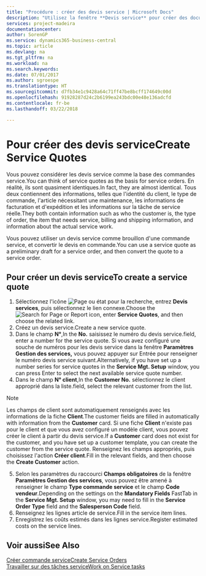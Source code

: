 ```yaml
---
title: "Procédure : créer des devis service | Microsoft Docs"
description: "Utilisez la fenêtre **Devis service** pour créer des documents dans lesquels vous saisissez des informations sur un service, tel que réparation et maintenance, pour des articles de service à la demande du client. Vous pouvez utiliser un devis service comme brouillon d'une commande service, et convertir le devis en commande."
services: project-madeira
documentationcenter: 
author: SorenGP
ms.service: dynamics365-business-central
ms.topic: article
ms.devlang: na
ms.tgt_pltfrm: na
ms.workload: na
ms.search.keywords: 
ms.date: 07/01/2017
ms.author: sgroespe
ms.translationtype: HT
ms.sourcegitcommit: d7fb34e1c9428a64c71ff47be8bcff174649c00d
ms.openlocfilehash: 91928287d24c2b6199ea243bdc00e48e136adcfd
ms.contentlocale: fr-be
ms.lasthandoff: 03/22/2018

---
```

# <a name="create-service-quotes"></a><span data-ttu-id="7c241-104">Pour créer des devis service</span><span class="sxs-lookup"><span data-stu-id="7c241-104">Create Service Quotes</span></span>
<span data-ttu-id="7c241-105">Vous pouvez considérer les devis service comme la base des commandes service.</span><span class="sxs-lookup"><span data-stu-id="7c241-105">You can think of service quotes as the basis for service orders.</span></span> <span data-ttu-id="7c241-106">En réalité, ils sont quasiment identiques.</span><span class="sxs-lookup"><span data-stu-id="7c241-106">In fact, they are almost identical.</span></span> <span data-ttu-id="7c241-107">Tous deux contiennent des informations, telles que l'identité du client, le type de commande, l'article nécessitant une maintenance, les informations de facturation et d'expédition et les informations sur la tâche de service réelle.</span><span class="sxs-lookup"><span data-stu-id="7c241-107">They both contain information such as who the customer is, the type of order, the item that needs service, billing and shipping information, and information about the actual service work.</span></span>
 
<span data-ttu-id="7c241-108">Vous pouvez utiliser un devis service comme brouillon d'une commande service, et convertir le devis en commande.</span><span class="sxs-lookup"><span data-stu-id="7c241-108">You can use a service quote as a preliminary draft for a service order, and then convert the quote to a service order.</span></span>  
  
## <a name="to-create-a-service-quote"></a><span data-ttu-id="7c241-109">Pour créer un devis service</span><span class="sxs-lookup"><span data-stu-id="7c241-109">To create a service quote</span></span>  
1. <span data-ttu-id="7c241-110">Sélectionnez l'icône ![Page ou état pour la recherche](media/ui-search/search_small.png "Page ou état pour la recherche"), entrez **Devis services**, puis sélectionnez le lien connexe.</span><span class="sxs-lookup"><span data-stu-id="7c241-110">Choose the ![Search for Page or Report](media/ui-search/search_small.png "Search for Page or Report icon") icon, enter **Service Quotes**, and then choose the related link.</span></span>  
2. <span data-ttu-id="7c241-111">Créez un devis service.</span><span class="sxs-lookup"><span data-stu-id="7c241-111">Create a new service quote.</span></span>  
3. <span data-ttu-id="7c241-112">Dans le champ **N°**,</span><span class="sxs-lookup"><span data-stu-id="7c241-112">In the **No.**</span></span> <span data-ttu-id="7c241-113">saisissez le numéro du devis service.</span><span class="sxs-lookup"><span data-stu-id="7c241-113">field, enter a number for the service quote.</span></span> <span data-ttu-id="7c241-114">Si vous avez configuré une souche de numéros pour les devis service dans la fenêtre **Paramètres Gestion des services,** vous pouvez appuyer sur Entrée pour renseigner le numéro devis service suivant.</span><span class="sxs-lookup"><span data-stu-id="7c241-114">Alternatively, if you have set up a number series for service quotes in the **Service Mgt. Setup** window, you can press Enter to select the next available service quote number.</span></span>  
4. <span data-ttu-id="7c241-115">Dans le champ **N° client**,</span><span class="sxs-lookup"><span data-stu-id="7c241-115">In the **Customer No.**</span></span>  <span data-ttu-id="7c241-116">sélectionnez le client approprié dans la liste.</span><span class="sxs-lookup"><span data-stu-id="7c241-116">field, select the relevant customer from the list.</span></span>  

  > [!Note]  
  >  <span data-ttu-id="7c241-117">Les champs de client sont automatiquement renseignés avec les informations de la fiche **Client**.</span><span class="sxs-lookup"><span data-stu-id="7c241-117">The customer fields are filled in automatically with information from the **Customer** card.</span></span> <span data-ttu-id="7c241-118">Si une fiche **Client** n'existe pas pour le client et que vous avez configuré un modèle client, vous pouvez créer le client à partir du devis service.</span><span class="sxs-lookup"><span data-stu-id="7c241-118">If a **Customer** card does not exist for the customer, and you have set up a customer template, you can create the customer from the service quote.</span></span> <span data-ttu-id="7c241-119">Renseignez les champs appropriés, puis choisissez l'action **Créer client**.</span><span class="sxs-lookup"><span data-stu-id="7c241-119">Fill in the relevant fields, and then choose the **Create Customer** action.</span></span>  
  
5. <span data-ttu-id="7c241-120">Selon les paramètres du raccourci **Champs obligatoires** de la fenêtre **Paramètres Gestion des services**, vous pouvez être amené à renseigner le champ **Type commande service** et le champ **Code vendeur**.</span><span class="sxs-lookup"><span data-stu-id="7c241-120">Depending on the settings on the **Mandatory Fields** FastTab in the **Service Mgt. Setup** window, you may need to fill in the **Service Order Type** field and the **Salesperson Code** field.</span></span>  
6. <span data-ttu-id="7c241-121">Renseignez les lignes article de service.</span><span class="sxs-lookup"><span data-stu-id="7c241-121">Fill in the service item lines.</span></span>  
7. <span data-ttu-id="7c241-122">Enregistrez les coûts estimés dans les lignes service.</span><span class="sxs-lookup"><span data-stu-id="7c241-122">Register estimated costs on the service lines.</span></span>  
  
## <a name="see-also"></a><span data-ttu-id="7c241-123">Voir aussi</span><span class="sxs-lookup"><span data-stu-id="7c241-123">See Also</span></span>  
[<span data-ttu-id="7c241-124">Créer commande service</span><span class="sxs-lookup"><span data-stu-id="7c241-124">Create Service Orders</span></span>](service-how-to-create-service-orders.md)  
[<span data-ttu-id="7c241-125">Travailler sur des tâches service</span><span class="sxs-lookup"><span data-stu-id="7c241-125">Work on Service tasks</span></span>](service-how-to-work-on-service-tasks.md)  

 
